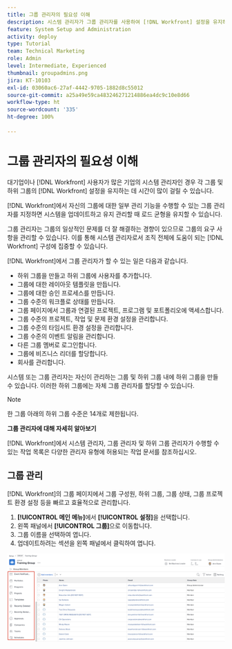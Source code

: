 ```yaml
---
title: 그룹 관리자의 필요성 이해
description: 시스템 관리자가 그룹 관리자를 사용하여 [!DNL Workfront] 설정을 유지하면서도 그룹에 작업에 대한 더 많은 제어 권한을 부여하는 방법을 알아보십시오.
feature: System Setup and Administration
activity: deploy
type: Tutorial
team: Technical Marketing
role: Admin
level: Intermediate, Experienced
thumbnail: groupadmins.png
jira: KT-10103
exl-id: 03060ac6-27af-4442-9705-1882d8c55012
source-git-commit: a25a49e59ca483246271214886ea4dc9c10e8d66
workflow-type: ht
source-wordcount: '335'
ht-degree: 100%

---
```


# 그룹 관리자의 필요성 이해

<!---
21.4 updates have been made
--->

대기업이나 [!DNL Workfront] 사용자가 많은 기업의 시스템 관리자인 경우 각 그룹 및 하위 그룹의 [!DNL Workfront] 설정을 유지하는 데 시간이 많이 걸릴 수 있습니다.

[!DNL Workfront]에서 자신의 그룹에 대한 일부 관리 기능을 수행할 수 있는 그룹 관리자를 지정하면 시스템을 업데이트하고 유지 관리할 때 로드 균형을 유지할 수 있습니다.

그룹 관리자는 그룹의 일상적인 문제를 더 잘 해결하는 경향이 있으므로 그룹의 요구 사항을 관리할 수 있습니다. 이를 통해 시스템 관리자로서 조직 전체에 도움이 되는 [!DNL Workfront] 구성에 집중할 수 있습니다.

[!DNL Workfront]에서 그룹 관리자가 할 수 있는 일은 다음과 같습니다.

* 하위 그룹을 만들고 하위 그룹에 사용자를 추가합니다.
* 그룹에 대한 레이아웃 템플릿을 만듭니다.
* 그룹에 대한 승인 프로세스를 만듭니다.
* 그룹 수준의 워크플로 상태를 만듭니다.
* 그룹 페이지에서 그룹과 연결된 프로젝트, 프로그램 및 포트폴리오에 액세스합니다.
* 그룹 수준의 프로젝트, 작업 및 문제 환경 설정을 관리합니다.
* 그룹 수준의 타임시트 환경 설정을 관리합니다.
* 그룹 수준의 이벤트 알림을 관리합니다.
* 다른 그룹 멤버로 로그인합니다.
* 그룹에 비즈니스 리더를 할당합니다.
* 회사를 관리합니다.

시스템 또는 그룹 관리자는 자신이 관리하는 그룹 및 하위 그룹 내에 하위 그룹을 만들 수 있습니다. 이러한 하위 그룹에는 자체 그룹 관리자를 할당할 수 있습니다.

>[!NOTE]
>
>한 그룹 아래의 하위 그룹 수준은 14개로 제한됩니다.

**그룹 관리자에 대해 자세히 알아보기**

<!---
bullet points below need hyperlinks
--->

[!DNL Workfront]에서 시스템 관리자, 그룹 관리자 및 하위 그룹 관리자가 수행할 수 있는 작업 목록은 다양한 관리자 유형에 허용되는 작업 문서를 참조하십시오.

## 그룹 관리

[!DNL Workfront]의 그룹 페이지에서 그룹 구성원, 하위 그룹, 그룹 상태, 그룹 프로젝트 환경 설정 등을 빠르고 효율적으로 관리합니다.

1. **[!UICONTROL 메인 메뉴]**&#x200B;에서 **[!UICONTROL 설정]**&#x200B;을 선택합니다.
1. 왼쪽 패널에서 **[!UICONTROL 그룹]**&#x200B;으로 이동합니다.
1. 그룹 이름을 선택하여 엽니다.
1. 업데이트하려는 섹션을 왼쪽 패널에서 클릭하여 엽니다.

![그룹 페이지](assets/admin-fund-manage-a-group.png)

<!---
learn more URLs
Create and manage groups 
Create and manage subgroups 
Business leader overview 
--->
